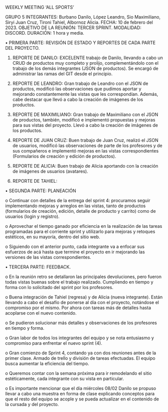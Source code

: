 WEEKLY MEETING ‘ALL SPORTS’

GRUPO 5
INTEGRANTES: Burbano Danilo, López Leandro, Sio Maximiliano, Siryi Juan Cruz, Tironi Tahiel, Albornoz Alicia.
FECHA: 10 de febrero del 2023.
OBJETIVO DE LA REUNIÓN: TERCER SPRINT.
MODALIDAD: DISCORD.
DURACIÓN: 1 hora y media.

•	PRIMERA PARTE: REVISIÓN DE ESTADO Y REPORTES DE CADA PARTE DEL PROYECTO.

1.	REPORTE DE DANILO: EXCELENTE trabajo de Danilo, llevando a cabo un CRUD de productos muy completo y prolijo, complementándolo con el trabajo de los demás integrantes (JSON de productos). Se encargó de administrar las ramas del GIT desde el principio. 

2.	REPORTE DE LEANDRO: Gran trabajo de Leandro con el JSON de productos, modificó las observaciones que pudimos aportar y mejorando constantemente las vistas que les correspondían. Además, cabe destacar que llevó a cabo la creación de imágenes de los productos.

3.	REPORTE DE MAXIMILIANO: Gran trabajo de Maximiliano con el JSON de productos, también, modificó e implementó propuestas y mejoras para sus vistas del proyecto. Llevó a cabo la creación de imágenes de los productos.

4.	REPORTE DE JUAN CRUZ: Buen trabajo de Juan Cruz, realizó el JSON de usuarios, modificó las observaciones de parte de los profesores y de sus compañeros e implementó mejoras en las vistas correspondientes (Formularios de creación y edición de productos). 

5.	REPORTE DE ALICIA: Buen trabajo de Alicia aportando con la creación de imágenes de usuarios (avatares).

6.	REPORTE DE TAHIEL: 


•	SEGUNDA PARTE: PLANEACIÓN

o	Continuar con detalles de la entrega del sprint 4: procuramos seguir implementando mejoras y arreglos en las vistas, tanto de productos (formularios de creación, edición, detalle de producto y carrito) como de usuarios (login y registro). 

o	Aprovechar el tiempo ganado por eficiencia en la realización de las tareas programadas para el corriente sprint y utilizarlo para mejoras y retoques estéticos, en su mayoría, dentro del sitio web. 

o	Siguiendo con el anterior punto, cada integrante va a enfocar sus esfuerzos de acá hasta que termine el proyecto en ir mejorando las versiones de las vistas correspondientes.


•	TERCERA PARTE: FEEDBACK.

o	En la reunión retro se detallaron las principales devoluciones, pero fueron todas vistas buenas sobre el trabajo realizado. Cumpliendo en tiempo y forma con lo solicitado del sprint por los profesores.

o	Buena integración de Tahiel (regresa) y de Alicia (nueva integrante). Están llevando a cabo el desafío de ponerse al día con el proyecto, notándose el compromiso por el mismo. Por ahora con tareas más de detalles hasta acoplarse con el nuevo contenido. 

o	Se pudieron solucionar más detalles y observaciones de los profesores en tiempo y forma.

o	Gran labor de todos los integrantes del equipo y se nota entusiasmo y compromiso para enfrentar el nuevo sprint (4).

o	Gran comienzo de Sprint 4, contando ya con dos reuniones antes de la primer clase. Armado de trello y división de tareas efectuadas. El equipo busca aumentar la eficiencia del tiempo. 

o	Queremos contar con la semana próxima para ir remodelando el sitio estéticamente, cada integrante con su vista en particular.

o	Es importante mencionar que el día miércoles 08/02 Danilo se propuso llevar a cabo una muestra en forma de clase explicando conceptos para que el resto del equipo se acople y se pueda actualizar en el contenido de la cursada y del proyecto.
